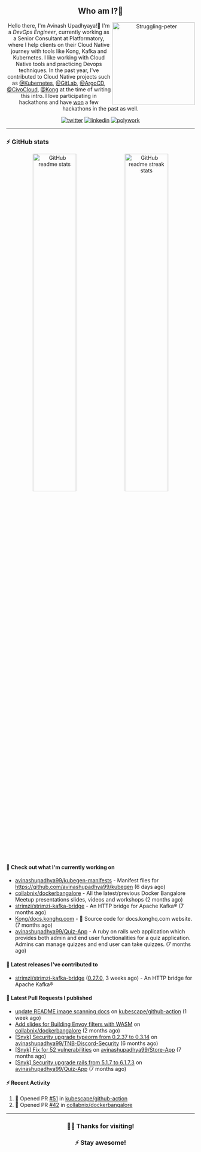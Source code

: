<div align='center'>
  
## Who am I?🤔

<img align="right" width="220" src="https://media.giphy.com/media/YFkpsHWCsNUUo/giphy.gif" alt="Struggling-peter" />

Hello there, I'm Avinash Upadhyaya!👋 I'm a _DevOps Engineer_, currently working as a Senior Consultant at Platformatory, where I help clients on their Cloud Native journey with tools like Kong, Kafka and Kubernetes. I like working with Cloud Native tools and practicing Devops techniques. In the past year, I've contributed to Cloud Native projects such as [@Kubernetes](https://github.com/pulls?q=is%3Apr+author%3Aavinashupadhya99+archived%3Afalse+user%3Akubernetes), [@GitLab](https://gitlab.com/groups/gitlab-org/-/merge_requests?scope=all&state=all&author_username=avinashupadhya99), [@ArgoCD](https://github.com/pulls?q=is%3Apr+author%3Aavinashupadhya99+archived%3Afalse+user%3Aargoproj), [@CivoCloud](https://github.com/pulls?q=is%3Apr+author%3Aavinashupadhya99+archived%3Afalse+user%3Acivo), [@Kong](https://github.com/pulls?q=is%3Apr+author%3Aavinashupadhya99+archived%3Afalse+user%3AKong) at the time of writing this intro. I love participating in hackathons and have [won](https://devpost.com/avinashupadhya99) a few hackathons in the past as well.


[![twitter](https://img.shields.io/badge/-@avinash__ukr-%231DA1F2?style=for-the-badge&logo=twitter&logoColor=ffffff)](https://twitter.com/avinash_ukr)
[![linkedin](https://img.shields.io/badge/-Avinash%20Upadhyaya-%230A67C3?style=for-the-badge&logo=linkedin&logoColor=ffffff)](https://www.linkedin.com/in/avinash-upadhyaya/)
[![polywork](https://img.shields.io/badge/-@avinashupadhya99-%23338BFF?style=for-the-badge&logo=polywork&logoColor=ffffff)](https://www.polywork.com/avinashupadhya99)

---

</div>

### ⚡ GitHub stats

<p align="center">
  <img width="48%" src="https://github-readme-stats.vercel.app/api?username=avinashupadhya99&show_icons=true&theme=tokyonight" alt="GitHub readme stats" />
  <img width="48%" src="https://github-readme-streak-stats.herokuapp.com?user=avinashupadhya99&theme=dark&hide_border=true&date_format=M%20j%5B%2C%20Y%5D" alt="GitHub readme streak stats" />
</p>

#### 👷 Check out what I'm currently working on

- [avinashupadhya99/kubegen-manifests](https://github.com/avinashupadhya99/kubegen-manifests) - Manifest files for https://github.com/avinashupadhya99/kubegen (6 days ago)
- [collabnix/dockerbangalore](https://github.com/collabnix/dockerbangalore) - All the latest/previous Docker Bangalore Meetup presentations slides, videos and workshops  (2 months ago)
- [strimzi/strimzi-kafka-bridge](https://github.com/strimzi/strimzi-kafka-bridge) - An HTTP bridge for Apache Kafka® (7 months ago)
- [Kong/docs.konghq.com](https://github.com/Kong/docs.konghq.com) - 🦍 Source code for docs.konghq.com website. (7 months ago)
- [avinashupadhya99/Quiz-App](https://github.com/avinashupadhya99/Quiz-App) - A ruby on rails web application which provides both admin and end user functionalities for a quiz application. Admins can manage quizzes and end user can take quizzes. (7 months ago)

#### 🔭 Latest releases I've contributed to

- [strimzi/strimzi-kafka-bridge](https://github.com/strimzi/strimzi-kafka-bridge) ([0.27.0](https://github.com/strimzi/strimzi-kafka-bridge/releases/tag/0.27.0), 3 weeks ago) - An HTTP bridge for Apache Kafka®

#### 🔨 Latest Pull Requests I published

- [update README image scanning docs](https://github.com/kubescape/github-action/pull/51) on [kubescape/github-action](https://github.com/kubescape/github-action) (1 week ago)
- [Add slides for Building Envoy filters with WASM](https://github.com/collabnix/dockerbangalore/pull/42) on [collabnix/dockerbangalore](https://github.com/collabnix/dockerbangalore) (2 months ago)
- [[Snyk] Security upgrade typeorm from 0.2.37 to 0.3.14](https://github.com/avinashupadhya99/TNB-Discord-Security/pull/12) on [avinashupadhya99/TNB-Discord-Security](https://github.com/avinashupadhya99/TNB-Discord-Security) (6 months ago)
- [[Snyk] Fix for 52 vulnerabilities](https://github.com/avinashupadhya99/Store-App/pull/33) on [avinashupadhya99/Store-App](https://github.com/avinashupadhya99/Store-App) (7 months ago)
- [[Snyk] Security upgrade rails from 5.1.7 to 6.1.7.3](https://github.com/avinashupadhya99/Quiz-App/pull/11) on [avinashupadhya99/Quiz-App](https://github.com/avinashupadhya99/Quiz-App) (7 months ago)

#### ⚡ Recent Activity

<!--START_SECTION:activity-->
1. 💪 Opened PR [#51](https://github.com/kubescape/github-action/pull/51) in [kubescape/github-action](https://github.com/kubescape/github-action)
2. 💪 Opened PR [#42](https://github.com/collabnix/dockerbangalore/pull/42) in [collabnix/dockerbangalore](https://github.com/collabnix/dockerbangalore)
<!--END_SECTION:activity-->



---

<div align='center'>
  
### 🙇‍♂️ Thanks for visiting!
### ⚡ Stay awesome!
  
</div>


